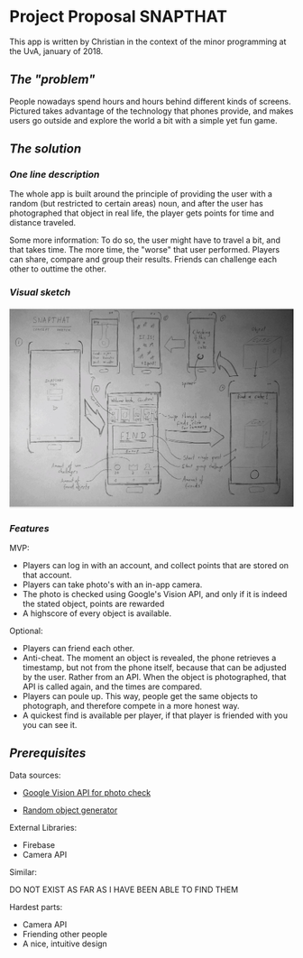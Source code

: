 # Project Proposal SNAPTHAT

This app is written by Christian in the context of the minor programming at the UvA, january of 2018.

## *The "problem"*

People nowadays spend hours and hours behind different kinds of screens.
Pictured takes advantage of the technology that phones provide, and makes users go outside and explore the world a bit with a simple yet fun game.

## *The solution*

### *One line description*
The whole app is built around the principle of providing the user with a random (but restricted to certain areas) noun, and after the user has photographed that object in real life, the player gets points for time and distance traveled.

Some more information: To do so, the user might have to travel a bit, and that takes time. The more time, the "worse" that user performed. Players can share, compare and group their results. Friends can challenge each other to outtime the other.

### *Visual sketch*

![visual sketch](https://github.com/Segouta/Pictured/blob/master/doc/visual_sketch.jpg)

### *Features*

MVP:

* Players can log in with an account, and collect points that are stored on that account.
* Players can take photo's with an in-app camera.
* The photo is checked using Google's Vision API, and only if it is indeed the stated object, points are rewarded
* A highscore of every object is available.

Optional:

* Players can friend each other.
* Anti-cheat. The moment an object is revealed, the phone retrieves a timestamp, but not from the phone itself, because that can be adjusted by the user. Rather from an API. When the object is photographed, that API is called again, and the times are compared.
* Players can poule up. This way, people get the same objects to photograph, and therefore compete in a more honest way.
* A quickest find is available per player, if that player is friended with you you can see it.

## *Prerequisites*

Data sources:

* [Google Vision API for photo check](https://cloud.google.com/vision/?utm_source=google&utm_medium=cpc&utm_campaign=emea-nl-all-nl-dr-bkws-all-all-trial-e-gcp-1003963&utm_content=text-ad-none-any-DEV_c-CRE_170512857568-ADGP_Desk+%7C+AW+SEM+%7C+BKWS+~+EXA_1%3A1_NL_NL_ML_Vision+API_google+vision+api-KWID_43700016973722688-kwd-203288731687-userloc_9064817&utm_term=KW_google%20vision%20api-ST_google+vision+api&ds_rl=1245734&gclid=Cj0KCQiAyszSBRDJARIsAHAqQ4pR8oo2cGZfocML-IIAcj9TMGbFpLQvhIGmITbpbAr9nqz_kU3C7tsaAjr-EALw_wcB&dclid=CJSVn6eoydgCFdQ44AodzhkHTA)

* [Random object generator](https://www.randomlists.com/things)


External Libraries:

* Firebase
* Camera API


Similar:

DO NOT EXIST AS FAR AS I HAVE BEEN ABLE TO FIND THEM


Hardest parts:

* Camera API
* Friending other people
* A nice, intuitive design
